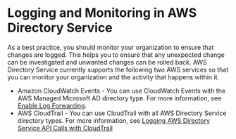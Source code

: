 # Logging and Monitoring in AWS Directory Service<a name="incident-response"></a>

As a best practice, you should monitor your organization to ensure that changes are logged\. This helps you to ensure that any unexpected change can be investigated and unwanted changes can be rolled back\. AWS Directory Service currently supports the following two AWS services so that you can monitor your organization and the activity that happens within it\.
+ Amazon CloudWatch Events \- You can use CloudWatch Events with the AWS Managed Microsoft AD directory type\. For more information, see [Enable Log Forwarding](ms_ad_enable_log_forwarding.md)\.
+ AWS CloudTrail \- You can use CloudTrail with all AWS Directory Service directory types\. For more information, see [Logging AWS Directory Service API Calls with CloudTrail](https://docs.aws.amazon.com/directoryservice/latest/devguide/cloudtrail_logging.html)